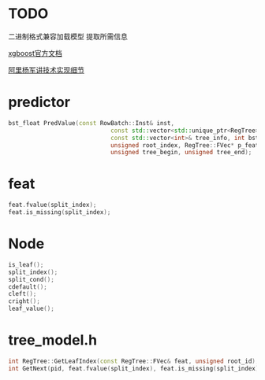 # TODO
二进制格式兼容加载模型
提取所需信息



[xgboost官方文档](https://xgboost.readthedocs.io/en/latest/model.html)

[阿里杨军讲技术实现细节](https://www.zhihu.com/question/41354392/answer/124274741)

# predictor
```cpp
bst_float PredValue(const RowBatch::Inst& inst,
                             const std::vector<std::unique_ptr<RegTree>>& trees,
                             const std::vector<int>& tree_info, int bst_group,
                             unsigned root_index, RegTree::FVec* p_feats,
                             unsigned tree_begin, unsigned tree_end);
```

# feat
```cpp
feat.fvalue(split_index);
feat.is_missing(split_index);
```

# Node
```cpp
is_leaf();
split_index();
split_cond();
cdefault();
cleft();
cright();
leaf_value();
```

# tree_model.h

```cpp
int RegTree::GetLeafIndex(const RegTree::FVec& feat, unsigned root_id);
int GetNext(pid, feat.fvalue(split_index), feat.is_missing(split_index));
```